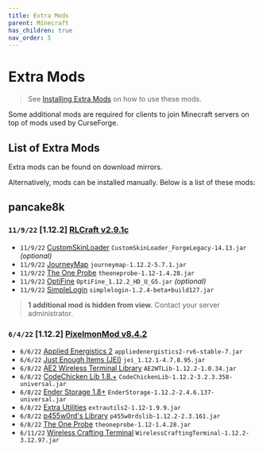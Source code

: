```yaml
---
title: Extra Mods
parent: Minecraft
has_children: true
nav_order: 5
---
```


# Extra Mods
> See [Installing Extra Mods](https://drop8k.github.io/docs/minecraft/extras-install.html) on how to use these mods.

Some additional mods are required for clients to join Minecraft servers on top of mods used by CurseForge.

## List of Extra Mods
Extra mods can be found on download mirrors.

Alternatively, mods can be installed manually. Below is a list of these mods:

## pancake8k

### **`11/9/22`** [1.12.2] [RLCraft v2.9.1c](https://www.curseforge.com/minecraft/modpacks/rlcraft/files/3655670)
- `11/9/22` [CustomSkinLoader](https://www.curseforge.com/minecraft/mc-mods/customskinloader/files/3695974) `CustomSkinLoader_ForgeLegacy-14.13.jar` *(optional)*
- `11/9/22` [JourneyMap](https://www.curseforge.com/minecraft/mc-mods/journeymap/files/2916002) `journeymap-1.12.2-5.7.1.jar`
- `11/9/22` [The One Probe](https://www.curseforge.com/minecraft/mc-mods/the-one-probe/files/2667280) `theoneprobe-1.12-1.4.28.jar`
- `11/9/22` [OptiFine](https://optifine.net/downloads) `OptiFine_1.12.2_HD_U_G5.jar` *(optional)*
- `11/9/22` [SimpleLogin](https://www.curseforge.com/minecraft/mc-mods/simple-login/files/2996748) `simplelogin-1.2.4-beta+build127.jar`

> **1 additional mod is hidden from view.** Contact your server administrator.

### **`6/4/22`** [1.12.2] [PixelmonMod v8.4.2](https://www.curseforge.com/minecraft/mc-mods/pixelmon/files/3794035)
- `6/6/22` [Applied Energistics 2](https://www.curseforge.com/minecraft/mc-mods/applied-energistics-2/files/2747063) `appliedenergistics2-rv6-stable-7.jar`
- `6/6/22` [Just Enough Items (JEI)](https://www.curseforge.com/minecraft/mc-mods/jei/files/2478647) `jei_1.12.1-4.7.8.95.jar`
- `6/8/22` [AE2 Wireless Terminal Library](https://www.curseforge.com/minecraft/mc-mods/ae2wtlib/files/2830114) `AE2WTLib-1.12.2-1.0.34.jar`
- `6/8/22` [CodeChicken Lib 1.8.+](https://www.curseforge.com/minecraft/mc-mods/codechicken-lib-1-8/files/2779848) `CodeChickenLib-1.12.2-3.2.3.358-universal.jar` 
- `6/8/22` [Ender Storage 1.8+](https://www.curseforge.com/minecraft/mc-mods/ender-storage-1-8/files/2755787) `EnderStorage-1.12.2-2.4.6.137-universal.jar`
- `6/8/22` [Extra Utilities](https://www.curseforge.com/minecraft/mc-mods/extra-utilities/files/2678374) `extrautils2-1.12-1.9.9.jar` 
- `6/8/22` [p455w0rd's Library](https://www.curseforge.com/minecraft/mc-mods/p455w0rds-library/files/2830265) `p455w0rdslib-1.12.2-2.3.161.jar`
- `6/8/22` [The One Probe](https://www.curseforge.com/minecraft/mc-mods/the-one-probe/files/2667280) `theoneprobe-1.12-1.4.28.jar`
- `6/11/22` [Wireless Crafting Terminal](https://www.curseforge.com/minecraft/mc-mods/wireless-crafting-terminal/files/2830252) `WirelessCraftingTerminal-1.12.2-3.12.97.jar`
